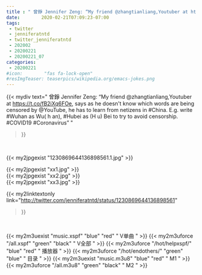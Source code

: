 ```yaml
---
title : " 曾錚 Jennifer Zeng: “My friend @zhangtianliang,Youtuber at https://t.co/fB2iXq6FOe, says as he doesn&#39;t know which words are being censored by @YouTube, he has to learn from netizens in #China. E.g. write #Wuhan as Wu(  h  an),  #Hubei as (H  u)  Bei to try to avoid censorship. #COVID19 #Coronavirus”  "
date:        2020-02-21T07:09:23-07:00
tags:
 - twitter
 - jenniferatntd
 - twitter_jenniferatntd
 - 202002
 - 20200221
 - 20200221_07
categories:
 - 20200221
#icon:        "fas fa-lock-open"
#resImgTeaser: teaserpics/wikipedia.org/emacs-jokes.png
---
```


{{< mydiv text=" 曾錚 Jennifer Zeng: “My friend @zhangtianliang,Youtuber at https://t.co/fB2iXq6FOe, says as he doesn&#39;t know which words are being censored by @YouTube, he has to learn from netizens in #China. E.g. write #Wuhan as Wu(  h  an),  #Hubei as (H  u)  Bei to try to avoid censorship. #COVID19 #Coronavirus”  "
>}}
<br>


 {{< my2jpgexist "1230869644136898561.1.jpg" >}}<br> 

{{< my2jpgexist "xx1.jpg" >}}<br>
{{< my2jpgexist "xx2.jpg" >}}<br>
{{< my2jpgexist "xx3.jpg" >}}<br>


{{< my2linktextonly link="http://twitter.com/jenniferatntd/status/1230869644136898561"
>}}


<br>

{{< my2m3uexist "music.xspf"        "blue"   "red"    " V单曲 " >}} {{< my2m3uforce "/all.xspf"         "green"  "black"  " V全部 " >}} {{< my2m3uforce "/hot/helpxspf/"    "blue"   "red"    " 播放器 " >}} {{< my2m3uforce "/hot/endothers/"   "green"  "blue"   " 目录 " >}} {{< my2m3uexist "music.m3u8"        "blue"   "red"    " M1 " >}} {{< my2m3uforce "/all.m3u8"         "green"  "black"  " M2 " >}} 
